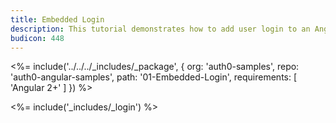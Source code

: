 ```yaml
---
title: Embedded Login
description: This tutorial demonstrates how to add user login to an Angular 2+ application with Auth0
budicon: 448
---
```


<%= include('../../../_includes/_package', {
  org: 'auth0-samples',
  repo: 'auth0-angular-samples',
  path: '01-Embedded-Login',
  requirements: [
    'Angular 2+'
  ]
}) %>

<%= include('_includes/_login') %>
